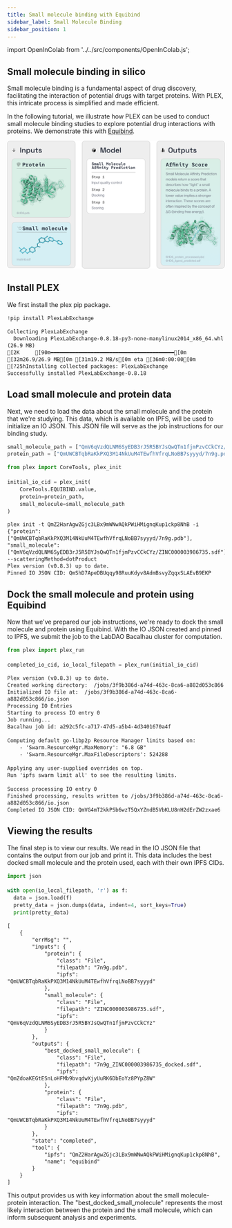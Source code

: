 ```yaml
---
title: Small molecule binding with Equibind
sidebar_label: Small Molecule Binding
sidebar_position: 1
---
```


import OpenInColab from '../../src/components/OpenInColab.js';

<OpenInColab link="https://colab.research.google.com/drive/15nZrm5k9fMdAHfzpR1g_8TPIz9qgRoys?usp=sharing"></OpenInColab>

## Small molecule binding in silico

Small molecule binding is a fundamental aspect of drug discovery, facilitating the interaction of potential drugs with target proteins. With PLEX, this intricate process is simplified and made efficient. 

In the following tutorial, we illustrate how PLEX can be used to conduct small molecule binding studies to explore potential drug interactions with proteins. We demonstrate this with [Equibind](https://hannes-stark.com/assets/EquiBind.pdf).

![small-molecule-binding](../../static/img/small-molecule-binding-graphic.png)

## Install PLEX

We first install the plex pip package.


```python
!pip install PlexLabExchange
```

    Collecting PlexLabExchange
      Downloading PlexLabExchange-0.8.18-py3-none-manylinux2014_x86_64.whl (26.9 MB)
    [2K     [90m━━━━━━━━━━━━━━━━━━━━━━━━━━━━━━━━━━━━━━━━[0m [32m26.9/26.9 MB[0m [31m19.2 MB/s[0m eta [36m0:00:00[0m
    [?25hInstalling collected packages: PlexLabExchange
    Successfully installed PlexLabExchange-0.8.18


## Load small molecule and protein data

Next, we need to load the data about the small molecule and the protein that we're studying. This data, which is available on IPFS, will be used to initialize an IO JSON. This JSON file will serve as the job instructions for our binding study.

```python
small_molecule_path = ["QmV6qVzdQLNM6SyEDB3rJ5R5BYJsQwQTn1fjmPzvCCkCYz/ZINC000003986735.sdf"]
protein_path = ["QmUWCBTqbRaKkPXQ3M14NkUuM4TEwfhVfrqLNoBB7syyyd/7n9g.pdb"]
```


```python
from plex import CoreTools, plex_init

initial_io_cid = plex_init(
    CoreTools.EQUIBIND.value,
    protein=protein_path,
    small_molecule=small_molecule_path
)
```

    plex init -t QmZ2HarAgwZGjc3LBx9mWNwAQkPWiHMignqKup1ckp8NhB -i {"protein": ["QmUWCBTqbRaKkPXQ3M14NkUuM4TEwfhVfrqLNoBB7syyyd/7n9g.pdb"], "small_molecule": ["QmV6qVzdQLNM6SyEDB3rJ5R5BYJsQwQTn1fjmPzvCCkCYz/ZINC000003986735.sdf"]} --scatteringMethod=dotProduct
    Plex version (v0.8.3) up to date.
    Pinned IO JSON CID: QmShD7ApeDBUqqy98RuuKdyv8AdmBsvyZqqxSLAEvB9EKP


## Dock the small molecule and protein using Equibind

Now that we've prepared our job instructions, we're ready to dock the small molecule and protein using Equibind. With the IO JSON created and pinned to IPFS, we submit the job to the LabDAO Bacalhau cluster for computation.

```python
from plex import plex_run

completed_io_cid, io_local_filepath = plex_run(initial_io_cid)
```

    Plex version (v0.8.3) up to date.
    Created working directory:  /jobs/3f9b386d-a74d-463c-8ca6-a882d053c866
    Initialized IO file at:  /jobs/3f9b386d-a74d-463c-8ca6-a882d053c866/io.json
    Processing IO Entries
    Starting to process IO entry 0 
    Job running...
    Bacalhau job id: a292c5fc-a717-47d5-a5b4-4d3401670a4f 
    
    Computing default go-libp2p Resource Manager limits based on:
        - 'Swarm.ResourceMgr.MaxMemory': "6.8 GB"
        - 'Swarm.ResourceMgr.MaxFileDescriptors': 524288
    
    Applying any user-supplied overrides on top.
    Run 'ipfs swarm limit all' to see the resulting limits.
    
    Success processing IO entry 0 
    Finished processing, results written to /jobs/3f9b386d-a74d-463c-8ca6-a882d053c866/io.json
    Completed IO JSON CID: QmVG4mT2kkPSb6wzT5QxYZndB5VbKLU8nH2dErZW2zxae6


## Viewing the results

The final step is to view our results. We read in the IO JSON file that contains the output from our job and print it. This data includes the best docked small molecule and the protein used, each with their own IPFS CIDs.


```python
import json

with open(io_local_filepath, 'r') as f:
  data = json.load(f)
  pretty_data = json.dumps(data, indent=4, sort_keys=True)
  print(pretty_data)
```

    [
        {
            "errMsg": "",
            "inputs": {
                "protein": {
                    "class": "File",
                    "filepath": "7n9g.pdb",
                    "ipfs": "QmUWCBTqbRaKkPXQ3M14NkUuM4TEwfhVfrqLNoBB7syyyd"
                },
                "small_molecule": {
                    "class": "File",
                    "filepath": "ZINC000003986735.sdf",
                    "ipfs": "QmV6qVzdQLNM6SyEDB3rJ5R5BYJsQwQTn1fjmPzvCCkCYz"
                }
            },
            "outputs": {
                "best_docked_small_molecule": {
                    "class": "File",
                    "filepath": "7n9g_ZINC000003986735_docked.sdf",
                    "ipfs": "QmZdoaKEGtESnLoHFMb9bvqdwXjyUuRK6DbEoYz8PYpZ8W"
                },
                "protein": {
                    "class": "File",
                    "filepath": "7n9g.pdb",
                    "ipfs": "QmUWCBTqbRaKkPXQ3M14NkUuM4TEwfhVfrqLNoBB7syyyd"
                }
            },
            "state": "completed",
            "tool": {
                "ipfs": "QmZ2HarAgwZGjc3LBx9mWNwAQkPWiHMignqKup1ckp8NhB",
                "name": "equibind"
            }
        }
    ]

This output provides us with key information about the small molecule-protein interaction. The "best_docked_small_molecule" represents the most likely interaction between the protein and the small molecule, which can inform subsequent analysis and experiments.

<OpenInColab link="https://colab.research.google.com/drive/15nZrm5k9fMdAHfzpR1g_8TPIz9qgRoys?usp=sharing"></OpenInColab>
